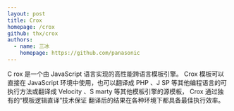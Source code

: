 ```yaml
---
layout: post
title: Crox
homepage: /crox
github: thx/crox
authors:
  - name: 三冰
    homepage: https://github.com/panasonic
---
```


C rox 是一个由 JavaScript 语言实现的高性能跨语言模板引擎。 Crox 模板可以直接在
JavaScript 环境中使用，也可以翻译成 PHP 、J SP 等其他编程语言的可执行方法或翻译成
Velocity 、S marty 等其他模板引擎的源模板， Crox 通过独有的“模板逻辑直译”技术保证
翻译后的结果在各种环境下都具备最佳执行效率。
